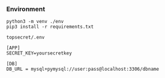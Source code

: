 ### Environment

```
python3 -m venv ./env
pip3 install -r requirements.txt
```

`topsecret/.env`
```
[APP]
SECRET_KEY=yoursecretkey

[DB]
DB_URL = mysql+pymysql://user:pass@localhost:3306/dbname